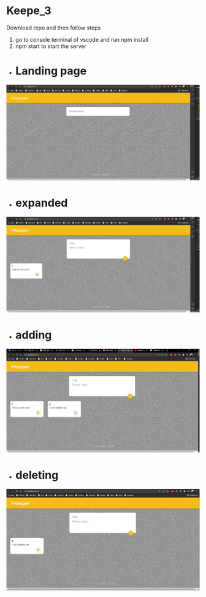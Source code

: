 # Keepe_3

Download repo and then follow steps
1. go to console terminal of vscode and run npm install
2. npm start to start the server


- <h1>Landing page</h1>
<img src ="web/lol.PNG">

- <h1>expanded</h1>
<img src ="web/page2.PNG">

- <h1>adding</h1>
<img src ="web/page3.PNG">

- <h1>deleting</h1>
<img src ="web/page4.PNG">
